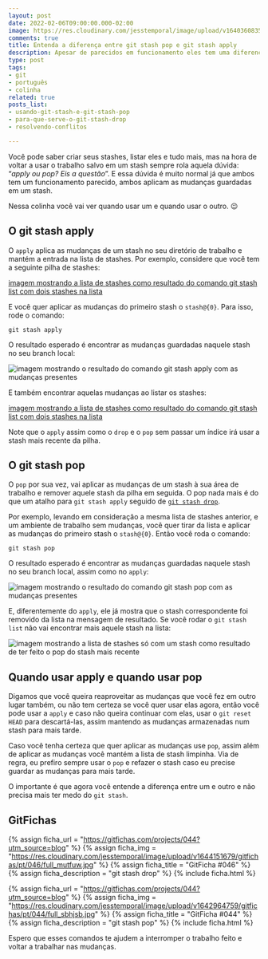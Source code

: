 ```yaml
---
layout: post
date: 2022-02-06T09:00:00.000-02:00
image: https://res.cloudinary.com/jesstemporal/image/upload/v1640360835/covers/colinha_igmf4s.png
comments: true
title: Entenda a diferença entre git stash pop e git stash apply
description: Apesar de parecidos em funcionamento eles tem uma diferença fundamental
type: post
tags:
- git
- português
- colinha
related: true
posts_list:
- usando-git-stash-e-git-stash-pop
- para-que-serve-o-git-stash-drop
- resolvendo-conflitos

---
```

Você pode saber criar seus stashes, listar eles e tudo mais, mas na hora de voltar a usar o trabalho salvo em um stash sempre rola aquela dúvida: “_apply ou pop? Eis a questão_”. E essa dúvida é muito normal já que ambos tem um funcionamento parecido, ambos aplicam as mudanças guardadas em um stash.

Nessa colinha você vai ver quando usar um e quando usar o outro. 😉

## O git stash apply

O `apply` aplica as mudanças de um stash no seu diretório de trabalho e mantém a entrada na lista de stashes. Por exemplo, considere que você tem a seguinte pilha de stashes:

[imagem mostrando a lista de stashes como resultado do comando git stash list com dois stashes na lista](https://res.cloudinary.com/jesstemporal/image/upload/v1644068422/git-stash/listagem-stashes-fig1_uiizzc.png)

E você quer aplicar as mudanças do primeiro stash o `stash@{0}`. Para isso, rode o comando:

```console
git stash apply
```

O resultado esperado é encontrar as mudanças guardadas naquele stash no seu branch local:

![imagem mostrando o resultado do comando git stash apply com as mudanças presentes](https://res.cloudinary.com/jesstemporal/image/upload/v1644149476/git-stash/resultado-git-stash-apply-fig2_uh5afz.png)

E também encontrar aquelas mudanças ao listar os stashes:

[imagem mostrando a lista de stashes como resultado do comando git stash list com dois stashes na lista](https://res.cloudinary.com/jesstemporal/image/upload/v1644068422/git-stash/listagem-stashes-fig1_uiizzc.png)

Note que o `apply` assim como o `drop` e o `pop` sem passar um índice irá usar a stash mais recente da pilha.

## O git stash pop

O `pop` por sua vez, vai aplicar as mudanças de um stash à sua área de trabalho e remover aquele stash da pilha em seguida. O pop nada mais é do que um atalho para `git stash apply` seguido de [`git stash drop`](https://jtemporal.com/para-que-serve-o-git-stash-drop/).

Por exemplo, levando em consideração a mesma lista de stashes anterior, e um ambiente de trabalho sem mudanças, você quer tirar da lista e aplicar as mudanças do primeiro stash o `stash@{0}`. Então você roda o comando:

```console
git stash pop
```

O resultado esperado é encontrar as mudanças guardadas naquele stash no seu branch local, assim como no `apply`:

![imagem mostrando o resultado do comando git stash pop com as mudanças presentes](https://res.cloudinary.com/jesstemporal/image/upload/v1644149726/git-stash/resultado-git-stash-pop-fig3_aucayk.png)

E, diferentemente do `apply`, ele já mostra que o stash correspondente foi removido da lista na mensagem de resultado. Se você rodar o `git stash list` não vai encontrar mais aquele stash na lista:

![imagem mostrando a lista de stashes só com um stash como resultado de ter feito o pop do stash mais recente](https://res.cloudinary.com/jesstemporal/image/upload/v1644068420/git-stash/listagem-stashes-pos-dropfig3_j0h1gp.png)

## Quando usar apply e quando usar pop

Digamos que você queira reaproveitar as mudanças que você fez em outro lugar também, ou não tem certeza se você quer usar elas agora, então você pode usar a `apply` e caso não queira continuar com elas, usar o `git reset HEAD` para descartá-las, assim mantendo as mudanças armazenadas num stash para mais tarde.

Caso você tenha certeza que quer aplicar as mudanças use `pop`, assim além de aplicar as mudanças você mantém a lista de stash limpinha. Via de regra, eu prefiro sempre usar o `pop` e refazer o stash caso eu precise guardar as mudanças para mais tarde.

O importante é que agora você entende a diferença entre um e outro e não precisa mais ter medo do `git stash`.

## GitFichas

{% assign ficha_url = "https://gitfichas.com/projects/044?utm_source=blog" %}
{% assign ficha_img = "https://res.cloudinary.com/jesstemporal/image/upload/v1644151679/gitfichas/pt/046/full_mutfuw.jpg" %}
{% assign ficha_title = "GitFicha #046" %}
{% assign ficha_description = "git stash drop" %}
{% include ficha.html %}

{% assign ficha_url = "https://gitfichas.com/projects/044?utm_source=blog" %}
{% assign ficha_img = "https://res.cloudinary.com/jesstemporal/image/upload/v1642964759/gitfichas/pt/044/full_sbhjsb.jpg" %}
{% assign ficha_title = "GitFicha #044" %}
{% assign ficha_description = "git stash pop" %}
{% include ficha.html %}

Espero que esses comandos te ajudem a interromper o trabalho feito e voltar a trabalhar nas mudanças.
